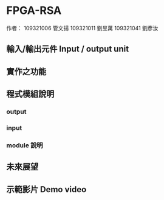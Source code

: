 # FPGA-RSA
作者： 109321006 管文揚 109321011 劉昱萬 109321041 劉彥汝

## 輸入/輸出元件 Input / output unit

## 實作之功能

## 程式模組說明
### output

### input

### module 說明

## 未來展望

## 示範影片 Demo video

